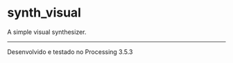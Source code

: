 # synth_visual
A simple visual synthesizer.

----------------------------------------------
Desenvolvido e testado no Processing 3.5.3 




